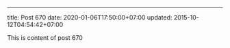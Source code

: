 ---
title: Post 670
date: 2020-01-06T17:50:00+07:00
updated: 2015-10-12T04:54:42+07:00

This is content of post 670